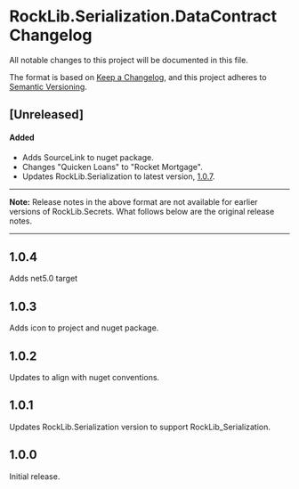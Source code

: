 # RockLib.Serialization.DataContract Changelog

All notable changes to this project will be documented in this file.

The format is based on [Keep a Changelog](https://keepachangelog.com/en/1.0.0/),
and this project adheres to [Semantic Versioning](https://semver.org/spec/v2.0.0.html).

## [Unreleased]

#### Added

- Adds SourceLink to nuget package.
- Changes "Quicken Loans" to "Rocket Mortgage".
- Updates RockLib.Serialization to latest version, [1.0.7](https://github.com/RockLib/RockLib.Serialization/blob/main/RockLib.Serialization/CHANGELOG.md#107---2021-08-12).

----

**Note:** Release notes in the above format are not available for earlier versions of
RockLib.Secrets. What follows below are the original release notes.

----

## 1.0.4

Adds net5.0 target

## 1.0.3

Adds icon to project and nuget package.

## 1.0.2

Updates to align with nuget conventions.

## 1.0.1

Updates RockLib.Serialization version to support RockLib_Serialization.

## 1.0.0

Initial release.
